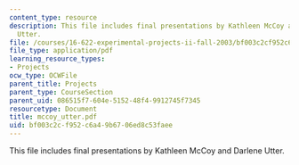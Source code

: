 ```yaml
---
content_type: resource
description: This file includes final presentations by Kathleen McCoy and Darlene
  Utter.
file: /courses/16-622-experimental-projects-ii-fall-2003/bf003c2cf952c6a49b6706ed8c53faee_mccoy_utter.pdf
file_type: application/pdf
learning_resource_types:
- Projects
ocw_type: OCWFile
parent_title: Projects
parent_type: CourseSection
parent_uid: 086515f7-604e-5152-48f4-9912745f7345
resourcetype: Document
title: mccoy_utter.pdf
uid: bf003c2c-f952-c6a4-9b67-06ed8c53faee
---
```

This file includes final presentations by Kathleen McCoy and Darlene Utter.